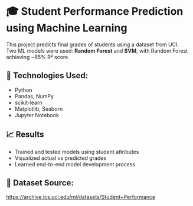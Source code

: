 # 🎓 Student Performance Prediction using Machine Learning

This project predicts final grades of students using a dataset from UCI.  
Two ML models were used: **Random Forest** and **SVM**, with Random Forest achieving ~85% R² score.

## 📌 Technologies Used:
- Python
- Pandas, NumPy
- scikit-learn
- Matplotlib, Seaborn
- Jupyter Notebook

## 📈 Results
- Trained and tested models using student attributes
- Visualized actual vs predicted grades
- Learned end-to-end model development process

## 🔗 Dataset Source:
https://archive.ics.uci.edu/ml/datasets/Student+Performance
